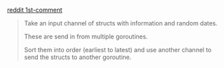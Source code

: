 [reddit 1st-comment](https://www.reddit.com/r/golang/comments/yrj32o/concurrency_practice_problems/)

> Take an input channel of structs with information and random dates.
>
>These are send in from multiple goroutines.
>
>Sort them into order (earliest to latest) and use another channel to send the structs to another goroutine.
